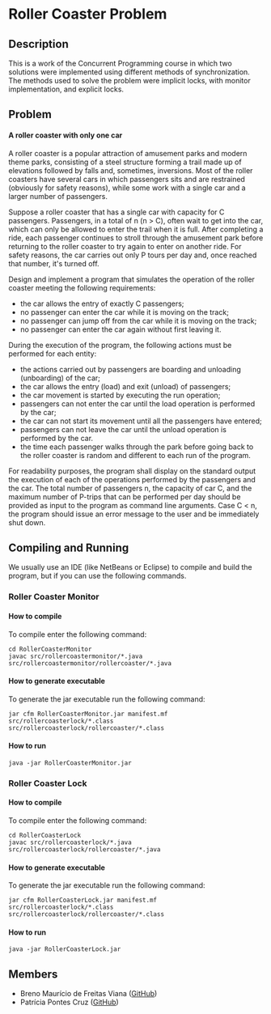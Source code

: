 # Roller Coaster Problem

## Description

This is a work of the Concurrent Programming course in which two solutions were implemented using different methods of synchronization. The methods used to solve the problem were implicit locks, with monitor implementation, and explicit locks.

## Problem

#### A roller coaster with only one car 

A roller coaster is a popular attraction of amusement parks and modern theme parks, consisting of a steel structure forming a trail made up of elevations followed by falls and, sometimes, inversions. Most of the roller coasters have several cars in which passengers sits and are restrained (obviously for safety reasons), while some work with a single car and a larger number of passengers.

Suppose a roller coaster that has a single car with capacity for C passengers. Passengers, in a total of n (n > C), often wait to get into the car, which can only be allowed to enter the trail when it is full. After completing a ride, each passenger continues to stroll through the amusement park before returning to the roller coaster to try again to enter on another ride. For safety reasons, the car carries out only P tours per day and, once reached that number, it's turned off.

Design and implement a program that simulates the operation of the roller coaster meeting the following requirements:

- the car allows the entry of exactly C passengers;
- no passenger can enter the car while it is moving on the track;
- no passenger can jump off from the car while it is moving on the track;
- no passenger can enter the car again without first leaving it.

During the execution of the program, the following actions must be performed for each entity:

- the actions carried out by passengers are boarding and unloading (unboarding) of the car;
- the car allows the entry (load) and exit (unload) of passengers;
- the car movement is started by executing the run operation;
- passengers can not enter the car until the load operation is performed by the car;
- the car can not start its movement until all the passengers have entered;
- passengers can not leave the car until the unload operation is performed by the car.
- the time each passenger walks through the park before going back to the roller coaster is random and different to each run of the program.

For readability purposes, the program shall display on the standard output the execution of each of the operations performed by the passengers and the car. The total number of passengers n, the capacity of car C, and the maximum number of P-trips that can be performed per day should be provided as input to the program as command line arguments. Case C < n, the program should issue an error message to the user and be immediately shut down.

## Compiling and Running

We usually use an IDE (like NetBeans or Eclipse) to compile and build the program, but if you can use the following commands.

### Roller Coaster Monitor

#### How to compile

To compile enter the following command:

    cd RollerCoasterMonitor
    javac src/rollercoastermonitor/*.java src/rollercoastermonitor/rollercoaster/*.java

#### How to generate executable

To generate the jar executable run the following command:

    jar cfm RollerCoasterMonitor.jar manifest.mf src/rollercoasterlock/*.class src/rollercoasterlock/rollercoaster/*.class

#### How to run

    java -jar RollerCoasterMonitor.jar

### Roller Coaster Lock

#### How to compile

To compile enter the following command:

    cd RollerCoasterLock
    javac src/rollercoasterlock/*.java src/rollercoasterlock/rollercoaster/*.java

#### How to generate executable

To generate the jar executable run the following command:

    jar cfm RollerCoasterLock.jar manifest.mf src/rollercoasterlock/*.class src/rollercoasterlock/rollercoaster/*.class

#### How to run

    java -jar RollerCoasterLock.jar

## Members

- Breno Maurício de Freitas Viana ([GitHub](https://github.com/brenov))
- Patrícia Pontes Cruz ([GitHub](https://github.com/Pekorishia))
